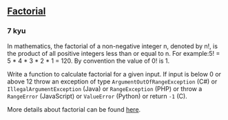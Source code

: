 <h2><a href=https://www.codewars.com/kata/54ff0d1f355cfd20e60001fc/train/csharp target="_blank">Factorial</a></h2><h3>7 kyu</h3><p>In mathematics, the factorial of a non-negative integer n, denoted by n!, is the product of all positive integers less than or equal to n. For example:5! = 5 * 4 * 3 * 2 * 1 = 120. By convention the value of 0! is 1.</p><p>Write a function to calculate factorial for a given input. If input is below 0 or above 12 throw an exception of type <code>ArgumentOutOfRangeException</code> (C#) or <code>IllegalArgumentException</code> (Java) or <code>RangeException</code> (PHP) or throw a <code>RangeError</code> (JavaScript) or <code>ValueError</code> (Python) or return <code>-1</code> (C).</p><p>More details about factorial can be found <a href="https://www.wikiwand.com/en/Factorial" data-turbolinks="false" target="_blank">here</a>.</p>